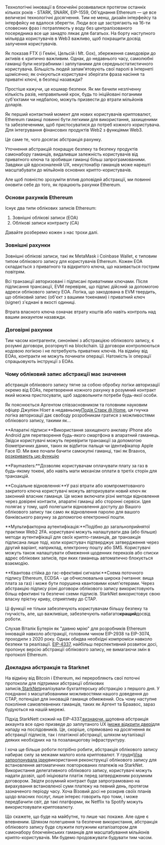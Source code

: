 Технологічні інновації в блокчейні розвивалися протягом останніх кількох років - STARK, SNARK, EIP-1559, Об'єднання Ethereum — це все величезні технологічні досягнення. Тим не менш, дизайн інтерфейсу та інтерфейсу не вдалося зберегти. Люди все ще застрягають на 16-ти словесних фраз і потрапляють у воду без централізованого посередника все ще занадто лякає для багатьох. На борту наступного мільярда користувачів в Web3 важливо, щоб покращити досвід залучення користувачів.

Як показав FTX (і Геміні, Цельсій і Mt. Gox), збереження самодовіри до активів є критично важливим. Однак, до недавнього часу, самолюбні гаманці були незграбними і заплутаними для середньостатистичного користувача. Більшість людей запам'ятовують свої паролі в Інтернеті щомісячно; як очікуються користувачі зберігати фраза насіння та приватні ключі, в безпеці назавжди?

Простіше кажучи, це кошмар безпеки. Як ми бачили незліченну кількість разів, неправильний крок, будь то ініційовані поганими суб'єктами чи недбалою, можуть призвести до втрати мільйонів доларів.

Як перший контактний момент для нових користувачів криптовалют, Ethereum гаманці повинні бути легкими для використання, захищеними та забезпеченими, щоб пристосуватися до потреб кожного користувача. Для інтегрування фінансових продуктів Web2 з функціями Web3.

Це саме те, чого досягає абстракція рахунку.

Уточнення абстракцій покращує безпеку та безпеку продуктів самонабору гаманців, видаливши залежність користувачів від приватного ключа та зробивши гаманці більш запрограмованими. Завдяки цій вдосконаленій UX, некустонабір гаманців може нарешті масштабувати до мільйонів основних крипто-користувачів.

Але щоб повністю зрозуміти вплив доповідей абстракції, ми повинні оновити себе до того, як працюють рахунки Ethereum.

### Основи рахунків Ethereum

Існує два типи облікових записів Ethereum:

1. Зовнішні облікові записи (EOA)
2. Облікові записи контракту (CA)

Давайте розберемо кожен з нас трохи далі.

### Зовнішні рахунки

Зовнішні облікові записи, такі як MetaMask і Coinbase Wallet, є типовим типом облікового запису для користувачів Ethereum. Кожен ЕОА складається з приватного та відкритого ключа, що називається гострим повітрям.

Всі транзакції авторизовані і підписані приватними ключами. Після підписання трансакції, EVM перевіряє, що підпис дійсний за допомогою адреси облікового запису EOA. Логіка, що закодована в EVM твердить, що обліковий запис (об'єкт з вашими токенами) і приватний ключ (signer) з'єднані в якості одиниці.

Втрата власного ключа означає втрату коштів або навіть контроль над вашим аккаунтом назавжди.

### Договірні рахунки

Тим часом контрагенти, синонімні з абстракцією облікового запису, є розумні договори, розгорнуті на blockchain. Ці договори контролюються кодовою логікою і не потребують приватних ключів. На відміну від EOAs, контракти не можуть починати операції. Натомість їх операції спрацьовують інструкції з EOAs.

### Чому обліковий запис абстракції має значення

абстракція облікового запису тягне за собою обробку логіки авторизації окремо від EOAs, перетворення кожного рахунку в розумний контракт який можна пристосувати, щоб задовольнити потреби будь-якої особи.

Як пояснюється Аргентом співзасновником та головним науковим офіцер Джуліен Нізет в недавньому[Подія Старк @ Home](https://www.crowdcast.io/e/7olimxqv), ця гнучка логіка авторизації дає свободу розробникам гратися з можливостями облікового запису, такими як…

**Апаратні підписи:**Використання захищеного анклаву iPhone або Android для перетворення будь-якого смартфона в апаратний гаманець. Звідси користувачі можуть перевірити транзакції за допомогою біометричних даних, таких як відбиток пальця чи ідентифікатор Apple Face ID. Ми вже почали бачити самокупні гаманці, такі як Braavos[, розкривають цю функцію](https://medium.com/@braavos_starknet_wallet/hardware-signer-the-last-innovation-for-wallet-crypto-everyday-users-7e1974f93944)

**Paymasters:**Дозволяє користувачам оплачувати плату за газ в будь-якому токені, або навіть мати механізм оплати в третіх сторін для транзакцій.

**Соціальне відновлення:**У разі втрати або компрометованого закритого ключа користувачі можуть авторизувати новий ключ як законний власник гаманця. Це може включати різні методи відновлення через довірені контакти, апаратні гаманці або сторонні сервіси. Ідея полягає у тому, щоб полегшити відновлення доступу до Вашого облікового запису так само як відновлення паролю для вашого банківського рахунку за допомогою електронної пошти.

**Мультифакторна аутентифікація:**Подібно до загальноприйнятої практики Web2 2FA. користувачі можуть налаштувати два (або більше) методи аутентифікації для своїх крипто-гаманців, де транзакція підписана лише тоді, коли користувач підтверджує затвердження через другий варіант, наприклад, електронну пошту або SMS. Користувачі можуть також налаштувати обмеження щоденних переказів або списки адрес облікових записів, при яких гаманець автоматично блокується взаємодію.

**Квантова стійка до гас-ефективні сигнали:**Схема поточного підпису Ethereum, ECDSA - це обчислювальна широка (читання: вища плата за газ) і може бути порушена квантовими комп'ютерами. Через абстракцію підпису різні договори облікового запису використовують більш ефективні та безпечні схеми підписів. StarkNet використовує свою власну прієтну криву, сприятливу до СТАР.

Ці функції не тільки забезпечують користувачам більшу безпеку та гнучкість, але, що важливіше, забезпечують набагато**кращий**досвід роботи.

Слухав Віталік Бутерін як "давню мрію" для розробників Ethereum інновацій навколо абстракції, головним чином EIP-2938 та EIP-3074, проходили з 2020 року. Однак обидва необхідні компроміси навколо безпеки та реалізації. [ЕIP-4337](https://github.com/ethereum/EIPs/blob/3fd65b1a782912bfc18cb975c62c55f733c7c96e/EIPS/eip-4337.md), найбільш перспективний розвиток досі, пропонує версію абстракції облікового запису, не вимагаючи змін в протоколі Ethereum.

### **Докладна абстракція та Starknet**

На відміну від Bitcoin і Ethereum, які переробляють свої поточні протоколи для підтримки абстракції облікових записів,[StarkNet](https://starkware.co/starknet/)реалізували бухгалтерську абстракцію з першого дня. У поєднанні з масштабованими можливостями нашого доведення до СТАР, потенціал для інновацій гаманця обмежений. Ось чому наступне покоління самовпевнених гаманців, таких як Аргент та Браавос, зараз будуються на нашій мережі.

Підхід StarkNett схожий на EIP-4337,[визнаючи, що](https://community.starknet.io/t/starknet-account-abstraction-model-part-1/781)повна абстракція аккаунта все одно призведе до заплутаного UX і[може відкрити двері](https://github.com/ethereum/EIPs/blob/master/EIPS/eip-4337.md#rationale)для нападу на послідовників. Це, скоріше, спрямовано на досягнення як абстракції підписів, так і платіжної абстракції, шляхом муталізації деяких необхідних на та позаланцюгову інфраструктуру.

І хоча ще більше роботи потрібно робити, абстракція облікового запису набирає силу за межами малого кола криптовалют. У грудні[Visa запропонувала ідею](https://www.coindesk.com/tech/2023/01/11/ethereum-upgrade-could-make-it-harder-to-lose-all-your-crypto/)використання реконструкції облікового запису для встановлення автоматичних повторюваних платежів на StarkNet. Використання делегативного облікового запису, користувачі можуть надати дозвіл, щоб ініціювати платіж перед затвердженим розумним договором. Звідти розумний контракт буде запрограмовано на вирахування встановленої суми платежу на певний день, протягом зазначеного періоду часу. Хоча Візовий досі не розкрив своїх планів щодо власних послуг, лише інтерес говорить про томи, і може передбачити світ, де такі платформи, як Netflix та Spotify можуть використовувати криптовалюту.

Що скажете, що буде на майбутнє, то лише час покаже. Але одне є впевненим. Шляхом полегшення та безпечне використання, абстракція облікового запису буде служити потужним каталізатором для самонабору блокчейнських гаманців для масштабування мільйонів крипто-користувачів. Ми будемо продовжувати будувати тим часом.